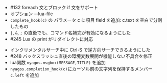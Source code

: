 - #132 foreach 文とブロック if 文をサポート
- オプション --lua-file
- `complete_hook(c)` の パラメータ c に項目 field を追加: c.text を空白で分割したもの
- `|`, `&`, `;` の直後でも、コマンド名補完が有効になるようにした
- #245 Lua の print がリダイレクトに対応
* インクリメンタルサーチ中に Ctrl-S で逆方向サーチできるようにした
* #248 バックスラッシュ直後の環境変数展開が機能しない不具合を修正
* lua関数 `nyagos.msgbox(MESSAGE,TITLE)` を追加
* `nyagos.completion_hook(c)`にカーソル前の文字列を保持するメンバー `c.left` を追加
